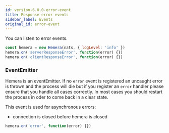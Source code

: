 ```yaml
---
id: version-6.0.0-error-event
title: Response error events
sidebar_label: Events
original_id: error-event
---
```


You can listen to error events.

```js
const hemera = new Hemera(nats, { logLevel: 'info' })
hemera.on('serverResponseError', function(error) {})
hemera.on('clientResponseError', function(error) {})
```

### EventEmitter

Hemera is an eventEmitter. If no `error` event is registered an uncaught error is thrown and the process will die but if you register an `error` handler please ensure that you handle all cases correctly. In most cases you should restart the process in oder to come back in a clear state.

This event is used for asynchronous errors:

- connection is closed before hemera is closed

```js
hemera.on('error', function(error) {})
```
